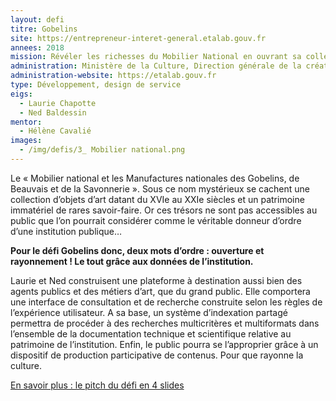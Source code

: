 ```yaml
---
layout: defi
titre: Gobelins
site: https://entrepreneur-interet-general.etalab.gouv.fr
annees: 2018
mission: Révéler les richesses du Mobilier National en ouvrant sa collection au public
administration: Ministère de la Culture, Direction générale de la création artistique, Service du Mobilier National
administration-website: https://etalab.gouv.fr
type: Développement, design de service
eigs:
  - Laurie Chapotte
  - Ned Baldessin
mentor:
  - Hélène Cavalié
images:
  - /img/defis/3_ Mobilier national.png
---
```


Le « Mobilier national et les Manufactures nationales des Gobelins, de
Beauvais et de la Savonnerie ». Sous ce nom mystérieux se cachent une
collection d’objets d’art datant du XVIe au XXIe siècles et un
patrimoine immatériel de rares savoir-faire. Or ces trésors ne sont
pas accessibles au public que l’on pourrait considérer comme le
véritable donneur d’ordre d’une institution publique…

**Pour le défi Gobelins donc, deux mots d’ordre : ouverture et
rayonnement ! Le tout grâce aux données de l’institution.**

Laurie et Ned construisent une plateforme à destination aussi bien des
agents publics et des métiers d’art, que du grand public.  Elle
comportera une interface de consultation et de recherche construite
selon les règles de l’expérience utilisateur. A sa base, un système
d’indexation partagé permettra de procéder à des recherches
multicritères et multiformats dans l’ensemble de la documentation
technique et scientifique relative au patrimoine de
l’institution. Enfin, le public pourra se l’approprier grâce à un
dispositif de production participative de contenus. Pour que rayonne
la culture.

[En savoir plus : le pitch du défi en 4 slides](https://www.slideshare.net/Etalab/eig-promo-2-prsentation-du-dfi-gobelins/1)
